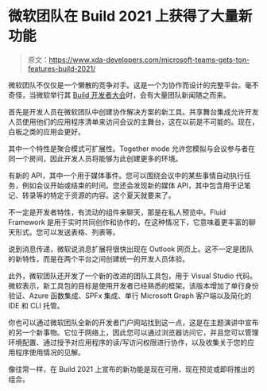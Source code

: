 # 微软团队在 Build 2021 上获得了大量新功能

> 原文：<https://www.xda-developers.com/microsoft-teams-gets-ton-features-build-2021/>

微软团队不仅仅是一个懒散的竞争对手。这是一个为协作而设计的完整平台。毫不奇怪，当微软举行其 [Build 开发者大会](https://www.xda-developers.com/tag/build-2021/)时，会有大量团队新闻随之而来。

首先是开发人员在微软团队中创建协作解决方案的新工具。共享舞台集成允许开发人员使用他们的应用程序清单来访问会议的主舞台，这在以前是不可能的。现在，白板之类的应用会更好。

其中一个特性是聚合模式可扩展性。Together mode 允许您模拟与会议参与者在同一个房间，因此开发人员将能够为此创建更多的环境。

有新的 API，其中一个用于媒体事件。您可以围绕会议中的某些事情自动执行任务，例如会议开始或结束的时间。您还会发现新的媒体 API，其中包含用于记笔记、转录等的特定于资源的内容。这个夏天就要来了。

不一定是开发者特性，有流动的组件来聊天，那是在私人预览中。Fluid Framework 是用于实时共同创作和协作的，在这种情况下，它意味着更丰富的聊天形式。您可以发送表格、列表等。

说到消息传递，微软说消息扩展将很快出现在 Outlook 网页上。这不一定是团队的新特性，而是在两个平台之间创建统一的开发人员体验。

此外，微软团队还开发了一个新的改进的团队工具包，用于 Visual Studio 代码。微软表示，新工具包的目标是使用开发者已经熟悉的框架。该版本增加了单行身份验证、Azure 函数集成、SPFx 集成、单行 Microsoft Graph 客户端以及简化的 IDE 和 CLI 托管。

你也可以通过微软团队全新的开发者门户网站找到这一点，这是在主题演讲中宣布的另一个新事物。它位于网络上，因此您可以通过浏览器访问它，并且您可以管理环境配置、通过授予对应用程序的读/写访问权限进行协作，以及收集关于您的应用程序使用情况的见解。

像往常一样，在 Build 2021 上宣布的新功能是现在可用、现在预览或即将推出的组合。
